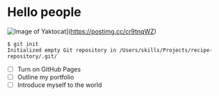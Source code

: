# Hello people
![Image of Yaktocat](https://i.postimg.cc/4xZ6jZFK/91615a55ebee4c64a5a8c924240dbc5e.jpg)](https://postimg.cc/cr9tnqWZ)
```
$ git init
Initialized empty Git repository in /Users/skills/Projects/recipe-repository/.git/
```
- [ ] Turn on GitHub Pages
- [ ] Outline my portfolio
- [ ] Introduce myself to the world
